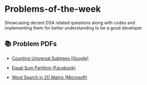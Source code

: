 # Problems-of-the-week
Showcasing decent DSA related questions along with codes and implementing them for better understanding to be a good developer

## 📚 Problem PDFs

- [Counting Universal Subtrees (Google)](https://github.com/username/repo/blob/main/Counting%20Universal%20Subtrees/Count%20Unival%20Subtrees%20Easy%20Tree%20Google%20(1).pdf?raw=true)

- [Equal Sum Partition (Facebook)](https://github.com/username/repo/blob/main/Equal%20Sum%20Partition/Equal%20Sum%20Partition%20(Asked%20by%20Facebook)%20(1).pdf?raw=true)

- [Word Search in 2D Matrix (Microsoft)](https://github.com/username/repo/blob/main/Word%20Search%20in%202D%20Matrix/Word%20Search%20in%202D%20Matrix%20(Easy)%20Microsoft%20(1).pdf?raw=true)

